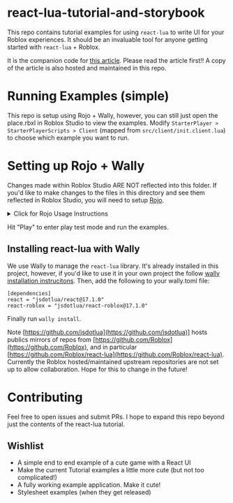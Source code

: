 # react-lua-tutorial-and-storybook

This repo contains tutorial examples for using `react-lua` to write UI for your Roblox experiences. It should be an invaluable tool for anyone getting started with `react-lua` + Roblox.

It is the companion code for [this article](TODO). Please read the article first!! A copy of the article is also hosted and maintained in this repo.

# Running Examples (simple)

This repo is setup using Rojo + Wally, however, you can still just open the place.rbxl in Roblox Studio to view the examples. Modify `StarterPlayer > StarterPlayerScripts > Client` (mapped from `src/client/init.client.lua`) to choose which example you want to run. 

# Setting up Rojo + Wally

Changes made within Roblox Studio ARE NOT reflected into this folder. If you'd like to make changes to the files in this directory and see them reflected in Roblox Studio, you will need to setup [Rojo](https://rojo.space/). 

<details>
  <summary>Click for Rojo Usage Instructions</summary>
  Follow the installation instructions [here](https://rojo.space/docs/v7/getting-started/installation/). You must use [VSCode](https://code.visualstudio.com/). Once you install the Rojo VSCode extension, be sure to install the Rojo studio plugin as well. You can do this via the Rojo menu in VScode (⌘/ctrl+shift+p > Rojo: Open Menu > Instal Roblox Studio Plugin). Rojo runs a local http server for the Roblox Studio Rojo plugin to fetch your script changes from. To start this server, open the Rojo menu again (⌘/ctrl+shift+p > Rojo: Open Menu) and choose the last option to start the server for default.project.json (the project map file in this directory). Then, in the Roblox Studio Rojo plugin, connect to the server and all your changes here should automatically synchronize!
</details>

Hit "Play" to enter play test mode and run the examples.

## Installing react-lua with Wally

We use Wally to manage the `react-lua` library. It's already installed in this project, however, if you'd like to use it in your own project the follow [wally installation instrucitons](https://wally.run/install). Then, add the following to your wally.toml file:

```
[dependencies]
react = "jsdotlua/react@17.1.0"
react-roblox = "jsdotlua/react-roblox@17.1.0"
```

Finally run `wally install`.

Note [https://github.com/jsdotlua](https://github.com/jsdotlua)] hosts publics mirrors of repos from [https://github.com/Roblox](https://github.com/Roblox), and in particular [https://github.com/Roblox/react-lua](https://github.com/Roblox/react-lua). Currently the Roblox hosted/maintained upstream repositories are not set up to allow collaboration. Hope for this to change in the future!


# Contributing

Feel free to open issues and submit PRs. I hope to expand this repo beyond just the contents of the react-lua tutorial.

## Wishlist

- A simple end to end example of a cute game with a React UI
- Make the current Tutorial examples a little more cute (but not too complicated!)
- A fully working example application. Make it cute!
- Stylesheet examples (when they get released)
